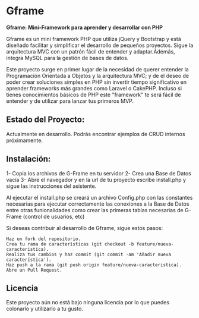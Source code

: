# Gframe
<strong>Gframe: Mini-Framework para aprender y desarrollar con PHP</strong>

Gframe es un mini framework PHP que utiliza jQuery y Bootstrap y está diseñado facilitar y simplificar el desarrollo de pequeños proyectos. Sigue la arquitectura MVC con un patrón fácil de entender y adaptar.Además, integra MySQL para la gestión de bases de datos.

Este proyecto surge en primer lugar de la necesidad de querer entender la Programación Orientada a Objetos y la arquitectura MVC; y de el deseo de poder crear soluciones simples en PHP sin invertir tiempo significativo en aprender frameworks más grandes como Laravel o CakePHP. Incluso si tienes conocimientos básicos de PHP este "framework" te será fácil de entender y de utilizar para lanzar tus primeros MVP.

<h2>Estado del Proyecto:</h2>

Actualmente en desarrollo. 
Podrás encontrar ejemplos de CRUD internos próximamente.



<h2>Instalación:</h2>

1- Copia los archivos de G-Frame en tu servidor
2- Crea una Base de Datos vacía
3- Abre el navegador y en la url de tu proyecto escribe install.php y sigue las instrucciones del asistente. 

Al ejecutar el install.php se creará un archivo Config.php con las constantes necesarias para ejecutar correctamente las conexiones a la Base de Datos entre otras funionalidades como crear las primeras tablas necesarias de G-Frame (control de usuarios, etc)

    



Si deseas contribuir al desarrollo de Gframe, sigue estos pasos:

    Haz un fork del repositorio.
    Crea tu rama de características (git checkout -b feature/nueva-caracteristica).
    Realiza tus cambios y haz commit (git commit -am 'Añadir nueva característica').
    Haz push a la rama (git push origin feature/nueva-caracteristica).
    Abre un Pull Request.

<h2>Licencia</h2>

Este proyecto aún no está bajo ninguna licencia por lo que puedes colonarlo y utilizarlo a tu gusto.
 
